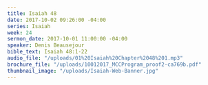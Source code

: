 ```yaml
---
title: Isaiah 48
date: 2017-10-02 09:26:00 -04:00
series: Isaiah
week: 24
sermon_date: 2017-10-01 11:00:00 -04:00
speaker: Denis Beausejour
bible_text: Isaiah 48:1-22
audio_file: "/uploads/01%20Isaiah%20Chapter%2048%201.mp3"
brochure_file: "/uploads/10012017_MCCProgram_proof2-ca769b.pdf"
thumbnail_image: "/uploads/Isaiah-Web-Banner.jpg"
---
```


